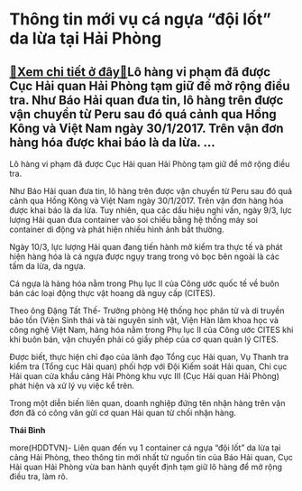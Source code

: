 Thông tin mới vụ cá ngựa “đội lốt” da lừa tại Hải Phòng
=======================================================

[:gift:Xem chi tiết ở đây:gift:](https://hddtvn.com/thong-tin-moi-vu-ca-ngua-doi-lot-da-lua-tai-hai-phong/)Lô hàng vi phạm đã được Cục Hải quan Hải Phòng tạm giữ để mở rộng điều tra. Như Báo Hải quan đưa tin, lô hàng trên được vận chuyển từ Peru sau đó quá cảnh qua Hồng Kông và Việt Nam ngày 30/1/2017. Trên vận đơn hàng hóa được khai báo là da lừa. …
-----------------------------------------------------------------------------------------------------------------------------------------------------------------------------------------------------------------------------------------------------







 






 Lô hàng vi phạm đã được Cục Hải quan Hải Phòng tạm giữ để mở rộng điều tra. 


Như Báo Hải quan đưa tin, lô hàng trên được vận chuyển từ Peru sau đó quá cảnh qua Hồng Kông và Việt Nam ngày 30/1/2017. Trên vận đơn hàng hóa được khai báo là da lừa. Tuy nhiên, qua các dấu hiệu nghi vấn, ngày 9/3, lực lượng Hải quan đưa container vào soi chiếu bằng hệ thống máy soi container di động và phát hiện nhiều hình ảnh bất thường.


Ngày 10/3, lực lượng Hải quan đang tiến hành mở kiểm tra thực tế và phát hiện hàng hóa là cá ngựa được ngụy trang trong vỏ bọc bên ngoài là các tấm da lừa, da ngựa.


Cá ngựa là hàng hóa nằm trong Phụ lục II của Công ước quốc tế về buôn bán các loại động thực vật hoang dã nguy cấp (CITES).


Theo ông Đặng Tất Thế- Trưởng phòng Hệ thống học phân tử và di truyền bảo tồn (Viện Sinh thái và tài nguyên sinh vật, Viện Hàn lâm khoa học và công nghệ Việt Nam, hàng hóa nằm trong Phụ lục II của Công ước CITES khi khi buôn bán, vận chuyển phải có giấy phép của cơ quan quản lý CITES.


Được biết, thực hiện chỉ đạo của lãnh đạo Tổng cục Hải quan, Vụ Thanh tra kiểm tra (Tổng cục Hải quan) phối hợp với Đội Kiểm soát Hải quan, Chi cục Hải quan cửa khẩu cảng Hải Phòng khu vực III (Cục Hải quan Hải Phòng) phát hiện và xử lý vụ việc kể trên.


Trong một diễn biến liên quan, doanh nghiệp đứng tên nhận hàng trên vận đơn đã có công văn gửi cơ quan Hải quan từ chối nhận hàng.






**Thái Bình**



more(HDDTVN)- Liên quan đến vụ 1 container cá ngựa “đội lốt” da lừa tại cảng Hải Phòng, theo thông tin mới nhất từ nguồn tin của Báo Hải quan, Cục Hải quan Hải Phòng vừa ban hành quyết định tạm giữ lô hàng để mở rộng điều tra, làm rõ.

